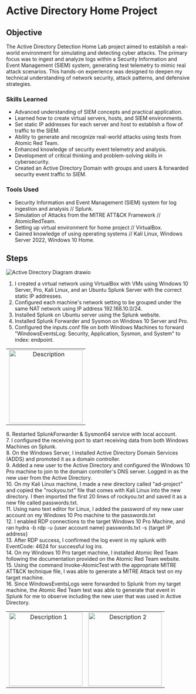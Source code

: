 # Active Directory Home Project
## Objective

The Active Directory Detection Home Lab project aimed to establish a real-world environment for simulating and detecting cyber attacks. The primary focus was to ingest and analyze logs within a Security Information and Event Management (SIEM) system, generating test telemetry to mimic real attack scenarios. This hands-on experience was designed to deepen my technical understanding of network security, attack patterns, and defensive strategies.

### Skills Learned

- Advanced understanding of SIEM concepts and practical application.
- Learned how to create virtual servers, hosts, and SIEM environments.
- Set static IP addresses for each server and host to establish a flow of traffic to the SIEM.
- Ability to generate and recognize real-world attacks using tests from Atomic Red Team.
- Enhanced knowledge of security event telemetry and analysis.
- Development of critical thinking and problem-solving skills in cybersecurity.
- Created an Active Directory Domain with groups and users & forwarded security event traffic to SIEM.

### Tools Used

- Security Information and Event Management (SIEM) system for log ingestion and analysis // Splunk.
- Simulation of Attacks from the MITRE ATT&CK Framework // AtomicRedTeam.
- Setting up virtual environment for home project // VirtualBox.
- Gained knowledge of using operating systems // Kali Linux, Windows Server 2022, Windows 10 Home.

## Steps

![Active Directory Diagram drawio](https://github.com/user-attachments/assets/f0e9f238-7c3f-4416-b4b2-2c0b6b38a1b7)
1. I created a virtual network using VirtualBox with VMs using Windows 10 Server, Pro, Kali Linux, and an Ubuntu Splunk Server with the correct static IP addresses.
2. Configured each machine's network setting to be grouped under the same NAT network using IP address 192.168.10.0/24.
3. Installed Splunk on Ubuntu server using the Splunk website. 
4. Installed Splunk Forwarder and Sysmon on Windows 10 Server and Pro.
5. Configured the inputs.conf file on both Windows Machines to forward "WindowsEventsLog: Security, Application, Sysmon, and System" to index: endpoint.
<table style="width: 100%;">
  <tr>
    <td style="text-align: center;">
      <img src="https://i.postimg.cc/gjfpJmnw/Screenshot-2024-09-29-055534.jpg" alt="Description" style="width: 200px;">
    </td>
  </tr>
</table>
6. Restarted SplunkForwarder & Sysmon64 service with local account. <br>
7. I configured the receiving port to start receiving data from both Windows Machines on Splunk.<br>
8. On the Windows Server, I installed Active Directory Domain Services (ADDS) and promoted it as a domain controller.<br>
9. Added a new user to the Active Directory and configured the Windows 10 Pro machine to join to the domain controller's DNS server. Logged in as the new user from the Active Directory.<br>
10. On my Kali Linux machine, I made a new directory called "ad-project" and copied the "rockyou.txt" file that comes with Kali Linux into the new directory. I then imported the first 20 linws of rockyou.txt and saved it as a new file called passwords.txt.<br>
11. Using nano text editor for Linux, I added the password of my new user account on my Windows 10 Pro machine to the passwords.txt <br>
12. I enabled RDP connections to the target Windows 10 Pro Machine, and ran hydra -b rdp -u {user account name} passwords.txt -s {target IP address} <br>
13. After RDP success, I confirmed the log event in my splunk with EventCode: 4624 for successful log ins. <br>
14. On my Windows 10 Pro target machine, I installed Atomic Red Team following the documentation provided on the Atomic Red Team website. <br>
15. Using the command Invoke-AtomicTest with the appropriate MITRE ATT&CK technique file, I was able to generate a MITRE Attack test on my target machine. <br> 
16. Since WindowsEventsLogs were forwarded to Splunk from my target machine, the Atomic Red Team test was able to generate that event in Splunk for me to observe including the new user that was used in Active Directory.<br>
<table style="width: 100%;">
  <tr>
    <td style="text-align: center;">
      <img src="https://i.postimg.cc/8k7WcG5t/Screenshot-2024-09-29-072103.jpg" alt="Description 1" style="width: 200px;">
    </td>
    <td style="text-align: center;">
      <img src="https://i.postimg.cc/v8Cn6KxM/Screenshot-2024-09-29-071956.jpg" alt="Description 2" style="width: 200px;">
    </td>
  </tr>
</table>




